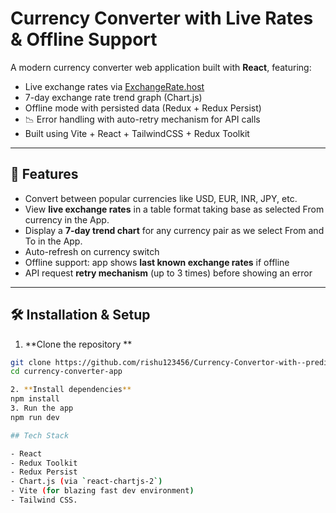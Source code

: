 #  Currency Converter with Live Rates & Offline Support

A modern currency converter web application built with **React**, featuring:

-  Live exchange rates via [ExchangeRate.host](https://exchangerate.host)
-  7-day exchange rate trend graph (Chart.js)
-  Offline mode with persisted data (Redux + Redux Persist)
- 📉 Error handling with auto-retry mechanism for API calls
-  Built using Vite + React + TailwindCSS + Redux Toolkit

---

## 🚀 Features

- Convert between popular currencies like USD, EUR, INR, JPY, etc.
- View **live exchange rates** in a table format taking base as selected From currency in the App.
- Display a **7-day trend chart** for any currency pair as we select From and To in the App.
- Auto-refresh on currency switch
- Offline support: app shows **last known exchange rates** if offline
- API request **retry mechanism** (up to 3 times) before showing an error

---

## 🛠️ Installation & Setup

1. **Clone the repository **
```bash
git clone https://github.com/rishu123456/Currency-Convertor-with--predictions
cd currency-converter-app

2. **Install dependencies**
npm install
3. Run the app
npm run dev

## Tech Stack

- React
- Redux Toolkit
- Redux Persist
- Chart.js (via `react-chartjs-2`)
- Vite (for blazing fast dev environment)
- Tailwind CSS.
